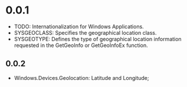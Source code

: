 # 0.0.1

* TODO: Internationalization for Windows Applications.
* SYSGEOCLASS: Specifies the geographical location class.
* SYSGEOTYPE: Defines the type of geographical location information requested in the GetGeoInfo or GetGeoInfoEx function.

## 0.0.2

* Windows.Devices.Geolocation: Latitude and Longitude;
